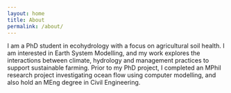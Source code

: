 ```yaml
---
layout: home
title: About
permalink: /about/
---
```


I am a PhD student in ecohydrology with a focus on agricultural soil health. I am interested in Earth System Modelling, and my work explores the interactions between climate, hydrology and management practices to support sustainable farming. Prior to my PhD project, I completed an MPhil research project investigating ocean flow using computer modelling, and also hold an MEng degree in Civil Engineering.

